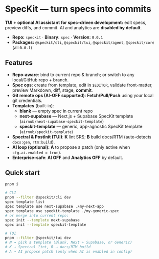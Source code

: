 # SpecKit — turn specs into commits

**TUI + optional AI assistant for spec-driven development:** edit specs, preview diffs, and commit. AI and analytics are **disabled by default**.

- **Repo:** `speckit`  ·  **Binary:** `spec`  ·  **Version:** `0.0.1`
- **Packages:** `@speckit/cli`, `@speckit/tui`, `@speckit/agent`, `@speckit/core` (all `0.0.1`)

## Features
- **Repo-aware**: bind to current repo & branch; or switch to any local/GitHub repo + branch.
- **Spec ops**: create from template, edit in `$EDITOR`, validate front-matter, preview Markdown, diff, stage, **commit**.
- **Git remote ops (AI-OFF supported)**: **Fetch/Pull/Push** using your local git credentials.
- **Templates** (built-in):
  - **blank** — empty spec in current repo
  - **next-supabase** — Next.js + Supabase SpecKit template (`airnub/next-supabase-speckit-template`)
  - **speckit-template** — generic, app-agnostic SpecKit template (`airnub/speckit-template`)
- **Spectral & PostInit (TUI)**: **K** lint SRS; **B** build docs/RTM (auto-detects `docs:gen`, `rtm:build`).
- **AI loop (optional)**: **A** to propose a patch (only active when `cfg.ai.enabled = true`).
- **Enterprise-safe**: **AI OFF** and **Analytics OFF** by default.

## Quick start
```bash
pnpm i

# CLI
pnpm --filter @speckit/cli dev
spec template list
spec template use next-supabase ./my-next-app
spec template use speckit-template ./my-generic-spec
# or merge into current repo:
spec init --template next-supabase
spec init --template speckit-template

# TUI
pnpm --filter @speckit/tui dev
# N → pick a template (Blank, Next + Supabase, or Generic)
# K → Spectral lint, B → docs/RTM build
# A → AI propose patch (only when AI is enabled in config)
```
